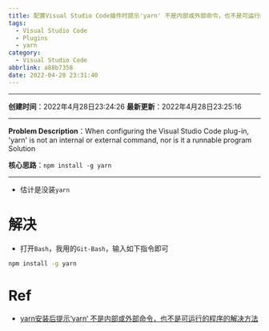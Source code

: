 ```yaml
---
title: 配置Visual Studio Code插件时提示'yarn' 不是内部或外部命令，也不是可运行的程序 解决办法
tags:
  - Visual Studio Code
  - Plugins
  - yarn
category:
  - Visual Studio Code
abbrlink: a88b7358
date: 2022-04-28 23:31:40
---
```


---

**创建时间**：2022年4月28日23:24:26
**最新更新**：2022年4月28日23:25:16

---

**Problem Description**：When configuring the Visual Studio Code plug-in, 'yarn' is not an internal or external command, nor is it a runnable program Solution

**核心思路**：`npm install -g yarn`

---

* 估计是没装`yarn`

# 解决
* 打开`Bash`，我用的`Git-Bash`，输入如下指令即可

```bash
npm install -g yarn
```

# Ref
* [yarn安装后提示‘yarn‘ 不是内部或外部命令，也不是可运行的程序的解决方法](https://blog.csdn.net/weixin_45264991/article/details/109059952)
